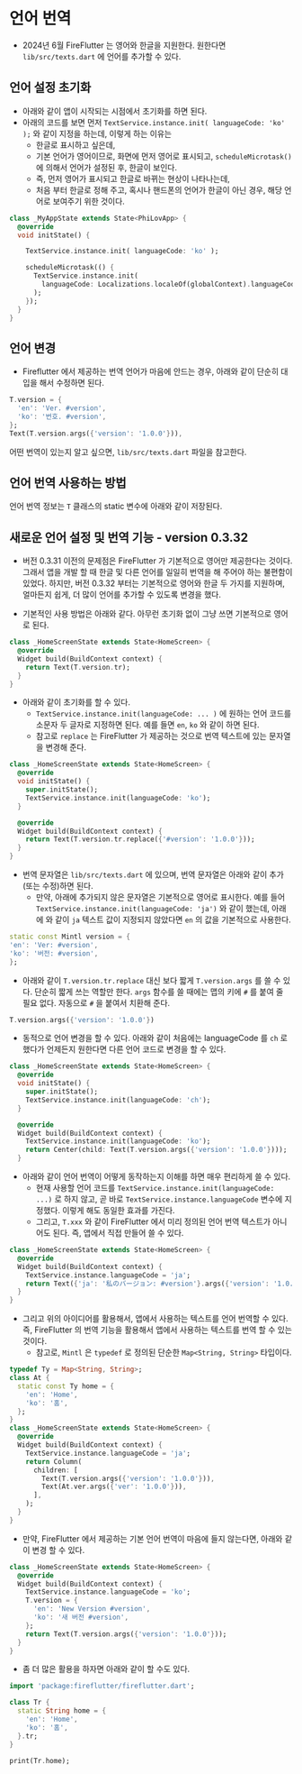 # 언어 번역

- 2024년 6월 FireFlutter 는 영어와 한글을 지원한다. 원한다면 `lib/src/texts.dart` 에 언어를 추가할 수 있다.



## 언어 설정 초기화

- 아래와 같이 앱이 시작되는 시점에서 초기화를 하면 된다.
- 아래의 코드를 보면 먼저 `TextService.instance.init( languageCode: 'ko' );` 와 같이 지정을 하는데, 이렇게 하는 이유는
  - 한글로 표시하고 싶은데,
  - 기본 언어가 영어이므로, 화면에 먼저 영어로 표시되고, `scheduleMicrotask()` 에 의해서 언어가 설정된 후, 한글이 보인다.
  - 즉, 먼저 영어가 표시되고 한글로 바뀌는 현상이 나타나는데,
  - 처음 부터 한글로 정해 주고, 혹시나 핸드폰의 언어가 한글이 아닌 경우, 해당 언어로 보여주기 위한 것이다.

```dart
class _MyAppState extends State<PhiLovApp> {
  @override
  void initState() {

    TextService.instance.init( languageCode: 'ko' );

    scheduleMicrotask(() {
      TextService.instance.init(
        languageCode: Localizations.localeOf(globalContext).languageCode,
      );
    });
  }
}
```


## 언어 변경

- Fireflutter 에서 제공하는 번역 언어가 마음에 안드는 경우, 아래와 같이 단순히 대입을 해서 수정하면 된다.

```dart
T.version = {
  'en': 'Ver. #version',
  'ko': '번호. #version',
};
Text(T.version.args({'version': '1.0.0'})),
```

어떤 번역이 있는지 알고 싶으면, `lib/src/texts.dart` 파일을 참고한다.




## 언어 번역 사용하는 방법

언어 번역 정보는 `T` 클래스의 static 변수에 아래와 같이 저장된다.





## 새로운 언어 설정 및 번역 기능 - version 0.3.32

- 버전 0.3.31 이전의 문제점은 FireFlutter 가 기본적으로 영어만 제공한다는 것이다. 그래서 앱을 개발 할 때 한글 및 다른 언어를 일일히 번역을 해 주어야 하는 불편함이 있었다. 하지만, 버전 0.3.32 부터는 기본적으로 영어와 한글 두 가지를 지원하며, 얼마든지 쉽게, 더 많이 언어를 추가할 수 있도록 변경을 했다.

- 기본적인 사용 방법은 아래와 같다. 아무런 초기화 없이 그냥 쓰면 기본적으로 영어로 된다.

```dart
class _HomeScreenState extends State<HomeScreen> {
  @override
  Widget build(BuildContext context) {
    return Text(T.version.tr);
  }
}
```

- 아래와 같이 초기화를 할 수 있다.
    - `TextService.instance.init(languageCode: ... )` 에 원하는 언어 코드를 소문자 두 글자로 지정하면 된다. 예를 들면 `en`, `ko` 와 같이 하면 된다.
    - 참고로 `replace` 는 FireFlutter 가 제공하는 것으로 번역 텍스트에 있는 문자열을 변경해 준다.


```dart
class _HomeScreenState extends State<HomeScreen> {
  @override
  void initState() {
    super.initState();
    TextService.instance.init(languageCode: 'ko');
  }

  @override
  Widget build(BuildContext context) {
    return Text(T.version.tr.replace({'#version': '1.0.0'}));
  }
}
```

- 번역 문자열은 `lib/src/texts.dart` 에 있으며, 번역 문자열은 아래와 같이 추가(또는 수정)하면 된다.
    - 만약, 아래에 추가되지 않은 문자열은 기본적으로 영어로 표시한다. 예를 들어 `TextService.instance.init(languageCode: 'ja')` 와 같이 했는데, 아래에 와 같이 `ja` 텍스트 값이 지정되지 않았다면 `en` 의 값을 기본적으로 사용한다.

```dart
static const Mintl version = {
'en': 'Ver: #version',
'ko': '버전: #version',
};
```

- 아래와 같이 `T.version.tr.replace` 대신 보다 짧게 `T.version.args` 를 쓸 수 있다. 단순히 짧게 쓰는 역할만 한다. `args` 함수를 쓸 때에는 맵의 키에 `#` 를 붙여 줄 필요 없다. 자동으로 `#` 을 붙여서 치환해 준다.

```dart
T.version.args({'version': '1.0.0'})
```

- 동적으로 언어 변경을 할 수 있다. 아래와 같이 처음에는 languageCode 를 `ch` 로 했다가 언제든지 원한다면 다른 언어 코드로 변경을 할 수 있다.

```dart
class _HomeScreenState extends State<HomeScreen> {
  @override
  void initState() {
    super.initState();
    TextService.instance.init(languageCode: 'ch');
  }

  @override
  Widget build(BuildContext context) {
    TextService.instance.init(languageCode: 'ko');
    return Center(child: Text(T.version.args({'version': '1.0.0'})));
  }
```


- 아래와 같이 언어 번역이 어떻게 동작하는지 이해를 하면 매우 편리하게 쓸 수 있다.
    - 현재 사용할 언어 코드를 `TextService.instance.init(languageCode: ...)` 로 하지 않고, 곧 바로 `TextService.instance.languageCode` 변수에 지정했다. 이렇게 해도 동일한 효과를 가진다.
    - 그리고, `T.xxx` 와 같이 FireFlutter 에서 미리 정의된 언어 번역 텍스트가 아니어도 된다. 즉, 앱에서 직접 만들어 쓸 수 있다.

```dart
class _HomeScreenState extends State<HomeScreen> {
  @override
  Widget build(BuildContext context) {
    TextService.instance.languageCode = 'ja';
    return Text({'ja': '私のバージョン: #version'}.args({'version': '1.0.0'}));
  }
}
```

- 그리고 위의 아이디어를 활용해서, 앱에서 사용하는 텍스트를 언어 번역할 수 있다. 즉, FireFlutter 의 번역 기능을 활용해서 앱에서 사용하는 텍스트를 번역 할 수 있는 것이다.
    - 참고로, `Mintl` 은 `typedef` 로 정의된 단순한 `Map<String, String>` 타입이다.

```dart
typedef Ty = Map<String, String>;
class At {
  static const Ty home = {
    'en': 'Home',
    'ko': '홈',
  };
}
class _HomeScreenState extends State<HomeScreen> {
  @override
  Widget build(BuildContext context) {
    TextService.instance.languageCode = 'ja';
    return Column(
      children: [
        Text(T.version.args({'version': '1.0.0'})),
        Text(At.ver.args({'ver': '1.0.0'})),
      ],
    );
  }
}
```




- 만약, FireFlutter 에서 제공하는 기본 언어 번역이 마음에 들지 않는다면, 아래와 같이 변경 할 수 있다.

```dart
class _HomeScreenState extends State<HomeScreen> {
  @override
  Widget build(BuildContext context) {
    TextService.instance.languageCode = 'ko';
    T.version = {
      'en': 'New Version #version',
      'ko': '새 버전 #version',
    };
    return Text(T.version.args({'version': '1.0.0'}));
  }
}
```


- 좀 더 많은 활용을 하자면 아래와 같이 할 수도 있다.

```dart
import 'package:fireflutter/fireflutter.dart';

class Tr {
  static String home = {
    'en': 'Home',
    'ko': '홈',
  }.tr;
}

print(Tr.home);
```